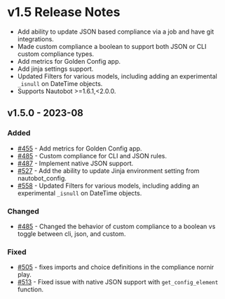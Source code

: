 # v1.5 Release Notes

- Add ability to update JSON based compliance via a job and have git integrations.
- Made custom compliance a boolean to support both JSON or CLI custom compliance types.
- Add metrics for Golden Config app.
- Add jinja settings support.
- Updated Filters for various models, including adding an experimental `_isnull` on DateTime objects.
- Supports Nautobot >=1.6.1,<2.0.0.

## v1.5.0 - 2023-08

### Added

- [#455](https://github.com/nautobot/nautobot-app-golden-config/pull/455) - Add metrics for Golden Config app.
- [#485](https://github.com/nautobot/nautobot-app-golden-config/pull/485) - Custom compliance for CLI and JSON rules.
- [#487](https://github.com/nautobot/nautobot-app-golden-config/pull/487) - Implement native JSON support.
- [#527](https://github.com/nautobot/nautobot-app-golden-config/pull/527) - Add the ability to update Jinja environment setting from nautobot_config.
- [#558](https://github.com/nautobot/nautobot-app-golden-config/pull/558) - Updated Filters for various models, including adding an experimental `_isnull` on DateTime objects.

### Changed

- [#485](https://github.com/nautobot/nautobot-app-golden-config/pull/485) - Changed the behavior of custom compliance to a boolean vs toggle between cli, json, and custom.

### Fixed

- [#505](https://github.com/nautobot/nautobot-app-golden-config/pull/505) - fixes imports and choice definitions in the compliance nornir play.
- [#513](https://github.com/nautobot/nautobot-app-golden-config/pull/513) - Fixed issue with native JSON support with `get_config_element` function.
